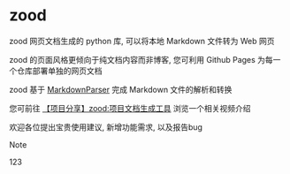 # zood

zood 网页文档生成的 python 库, 可以将本地 Markdown 文件转为 Web 网页

zood 的页面风格更倾向于纯文档内容而非博客, 您可利用 Github Pages 为每一个仓库部署单独的网页文档

zood 基于 [MarkdownParser](https://github.com/luzhixing12345/MarkdownParser) 完成 Markdown 文件的解析和转换

您可前往 [【项目分享】zood:项目文档生成工具](https://www.bilibili.com/video/BV1dK411r77d) 浏览一个相关视频介绍

欢迎各位提出宝贵使用建议, 新增功能需求, 以及报告bug

> [!NOTE]
> 123